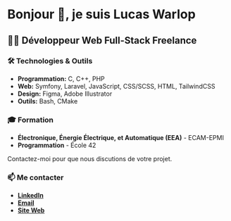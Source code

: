 # Bonjour 👋, je suis Lucas Warlop

## 👨‍💻 Développeur Web Full-Stack Freelance

### 🛠️ Technologies & Outils
- **Programmation:** C, C++, PHP
- **Web:** Symfony, Laravel, JavaScript, CSS/SCSS, HTML, TailwindCSS
- **Design:** Figma, Adobe Illustrator
- **Outils:** Bash, CMake

### 🎓 Formation
- **Électronique, Énergie Électrique, et Automatique (EEA)** - ECAM-EPMI
- **Programmation** - École 42

Contactez-moi pour que nous discutions de votre projet.

### 📫 Me contacter
- **[LinkedIn](https://www.linkedin.com/in/lucaswarlop/)**
- **[Email](mailto:contact@lucaswarlop.com)**
- **[Site Web](https://lucaswarlop.com/)**
